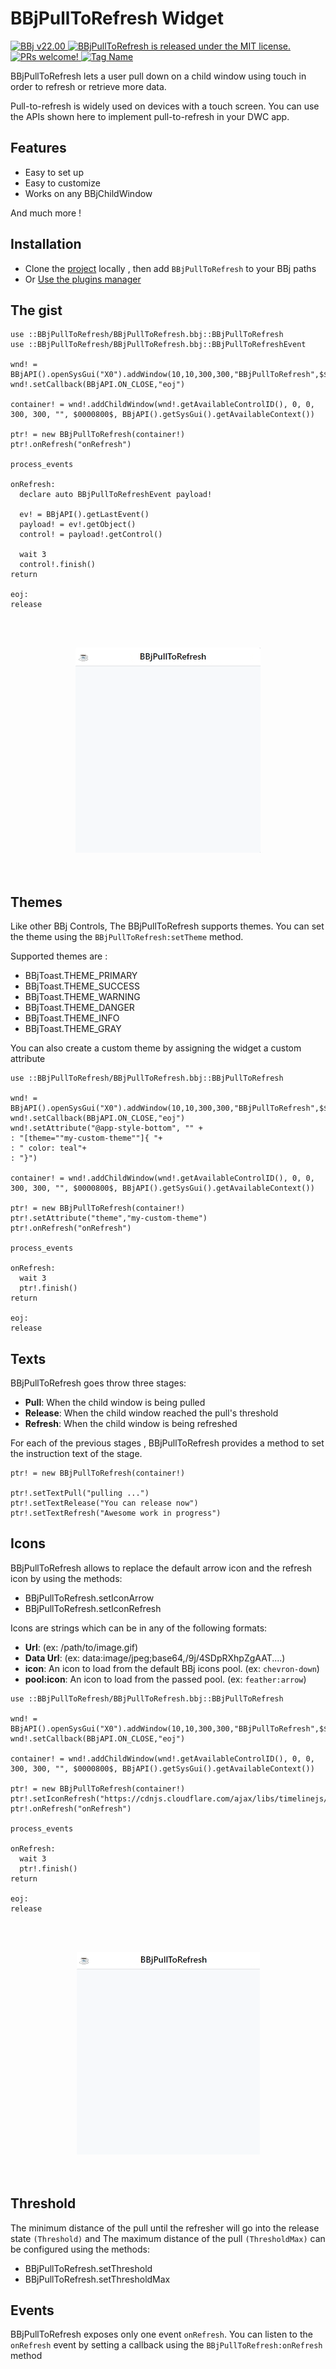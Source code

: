 # BBjPullToRefresh Widget

<p>
  <a href="http://www.basis.com/downloads">
    <img src="https://img.shields.io/badge/BBj-v22.00-blue" alt="BBj v22.00" />
  </a>
  <a href="https://github.com/BBj-Plugins/BBjPullToRefresh/blob/master/README.md">
    <img src="https://img.shields.io/badge/license-MIT-blue.svg" alt="BBjPullToRefresh is released under the MIT license." />
  </a>
  <a href="https://github.com/necolas/issue-guidelines/blob/master/CONTRIBUTING.md#pull-requests">
    <img src="https://img.shields.io/badge/PRs-welcome-brightgreen.svg" alt="PRs welcome!" />
  </a>
   <a href="https://basishub.github.io/basis-next/#/dwc/bbj-refresher">
    <img src="https://img.shields.io/badge/Component-bbj--refresher-%23006aff" data-origin="https://img.shields.io/badge/Component-bbj--refresher-%23006aff" alt="Tag Name">
  </a>
</p>

BBjPullToRefresh lets a user pull down on a child window using touch in order to refresh or retrieve more data.

Pull-to-refresh is widely used on devices with a touch screen. You can use the APIs shown here to implement pull-to-refresh in your DWC app.

## Features

- Easy to set up
- Easy to customize
- Works on any BBjChildWindow

And much more !

## Installation

- Clone the [project](https://github.com/BBj-Plugins/BBjPullToRefresh) locally , then add `BBjPullToRefresh` to your BBj paths
- Or [Use the plugins manager](https://www.bbj-plugins.com/en/get-started)

## The gist

```BBj
use ::BBjPullToRefresh/BBjPullToRefresh.bbj::BBjPullToRefresh
use ::BBjPullToRefresh/BBjPullToRefresh.bbj::BBjPullToRefreshEvent

wnd! = BBjAPI().openSysGui("X0").addWindow(10,10,300,300,"BBjPullToRefresh",$$)
wnd!.setCallback(BBjAPI.ON_CLOSE,"eoj")

container! = wnd!.addChildWindow(wnd!.getAvailableControlID(), 0, 0, 300, 300, "", $0000800$, BBjAPI().getSysGui().getAvailableContext())

ptr! = new BBjPullToRefresh(container!)
ptr!.onRefresh("onRefresh")

process_events

onRefresh:
  declare auto BBjPullToRefreshEvent payload!

  ev! = BBjAPI().getLastEvent()
  payload! = ev!.getObject()
  control! = payload!.getControl()

  wait 3
  control!.finish()
return

eoj:
release
```

<br><br>
<div style="text-align: center;">
  <img style="border:thin solid var(--bbj-color-default);" src="assets/preview.gif" alt="BBjPullToRefresh gist">
</div>
<br><br>

## Themes

Like other BBj Controls, The BBjPullToRefresh supports themes. You can set the theme using the `BBjPullToRefresh:setTheme` method.

Supported themes are :

- BBjToast.THEME_PRIMARY
- BBjToast.THEME_SUCCESS
- BBjToast.THEME_WARNING
- BBjToast.THEME_DANGER
- BBjToast.THEME_INFO
- BBjToast.THEME_GRAY

You can also create a custom theme by assigning the widget a custom attribute

```BBj
use ::BBjPullToRefresh/BBjPullToRefresh.bbj::BBjPullToRefresh

wnd! = BBjAPI().openSysGui("X0").addWindow(10,10,300,300,"BBjPullToRefresh",$$)
wnd!.setCallback(BBjAPI.ON_CLOSE,"eoj")
wnd!.setAttribute("@app-style-bottom", "" +
: "[theme=""my-custom-theme""]{ "+
: " color: teal"+
: "}")

container! = wnd!.addChildWindow(wnd!.getAvailableControlID(), 0, 0, 300, 300, "", $0000800$, BBjAPI().getSysGui().getAvailableContext())

ptr! = new BBjPullToRefresh(container!)
ptr!.setAttribute("theme","my-custom-theme")
ptr!.onRefresh("onRefresh")

process_events

onRefresh:
  wait 3
  ptr!.finish()
return

eoj:
release
```

## Texts

BBjPullToRefresh goes throw three stages:

- **Pull**: When the child window is being pulled
- **Release**: When the child window reached the pull's threshold
- **Refresh**: When the child window is being refreshed

For each of the previous stages , BBjPullToRefresh provides a method to set
the instruction text of the stage.

```BBj
ptr! = new BBjPullToRefresh(container!)

ptr!.setTextPull("pulling ...")
ptr!.setTextRelease("You can release now")
ptr!.setTextRefresh("Awesome work in progress")
```

## Icons

BBjPullToRefresh allows to replace the default arrow icon and the refresh icon by using the methods:

- BBjPullToRefresh.setIconArrow
- BBjPullToRefresh.setIconRefresh

Icons are strings which can be in any of the following formats:

- **Url**: (ex: /path/to/image.gif)
- **Data Url**: (ex: data:image/jpeg;base64,/9j/4SDpRXhpZgAAT....)
- **icon**: An icon to load from the default BBj icons pool. (ex: `chevron-down`)
- **pool:icon**: An icon to load from the passed pool. (ex: `feather:arrow`)

```BBj
use ::BBjPullToRefresh/BBjPullToRefresh.bbj::BBjPullToRefresh

wnd! = BBjAPI().openSysGui("X0").addWindow(10,10,300,300,"BBjPullToRefresh",$$)
wnd!.setCallback(BBjAPI.ON_CLOSE,"eoj")

container! = wnd!.addChildWindow(wnd!.getAvailableControlID(), 0, 0, 300, 300, "", $0000800$, BBjAPI().getSysGui().getAvailableContext())

ptr! = new BBjPullToRefresh(container!)
ptr!.setIconRefresh("https://cdnjs.cloudflare.com/ajax/libs/timelinejs/2.25/css/loading.gif")
ptr!.onRefresh("onRefresh")

process_events

onRefresh:
  wait 3
  ptr!.finish()
return

eoj:
release
```

<br><br>

<div style="text-align: center;">
  <img style="border: thin solid var(--bbj-color-default);" src="assets/refresh-icon.gif" alt="BBjPullToRefresh Refresh Icon">
</div>
<br><br>

## Threshold

The minimum distance of the pull until the refresher will go into the release state `(Threshold)` and The maximum distance of the pull `(ThresholdMax)` can be configured using the methods:

- BBjPullToRefresh.setThreshold
- BBjPullToRefresh.setThresholdMax

## Events

BBjPullToRefresh exposes only one event `onRefresh`. You can listen to the `onRefresh` event by setting a callback using the `BBjPullToRefresh:onRefresh` method
